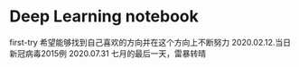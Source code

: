 # Deep Learning notebook
first-try
希望能够找到自己喜欢的方向并在这个方向上不断努力
2020.02.12.当日新冠病毒2015例
2020.07.31 七月的最后一天，雷暴转晴

